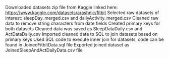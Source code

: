 Downloaded datasets zip file from Kaggle linked here: https://www.kaggle.com/datasets/arashnic/fitbit
Selected raw datasets of interest: sleepDay_merged.csv and dailyActivity_merged.csv
Cleaned raw data to remove string characters from date fields
Created primary keys for both datasets
Cleaned data was saved as SleepDataDaily.csv and ActDataDaily.csv
Imported cleaned data to SQL to join datasets based on primary keys
Used SQL code to execute inner join for datasets, code can be found in JoinedFitbitData.sql file
Exported joined dataset as JoinedSleepAndActDailyData.csv file
